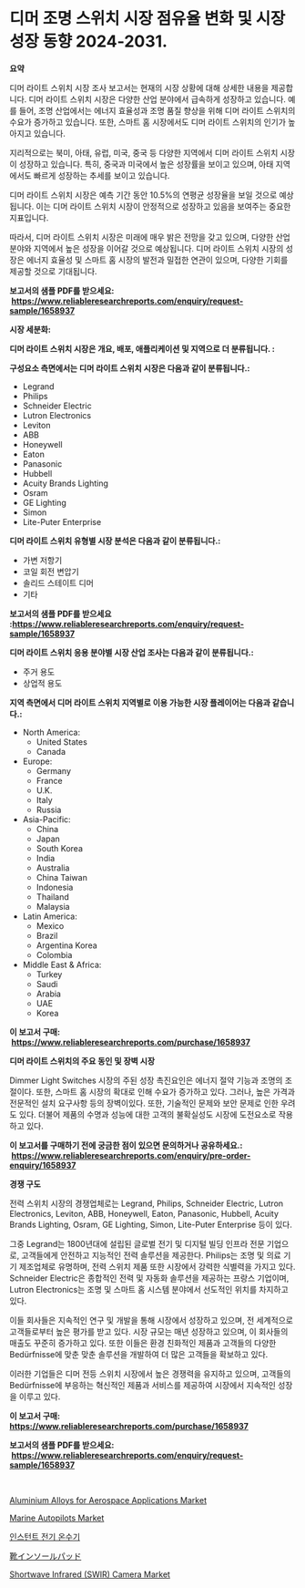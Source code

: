 <p><h1>디머 조명 스위치 시장 점유율 변화 및 시장 성장 동향 2024-2031.</h1></p><p><strong>요약</strong></p>
<p><p>디머 라이트 스위치 시장 조사 보고서는 현재의 시장 상황에 대해 상세한 내용을 제공합니다. 디머 라이트 스위치 시장은 다양한 산업 분야에서 급속하게 성장하고 있습니다. 예를 들어, 조명 산업에서는 에너지 효율성과 조명 품질 향상을 위해 디머 라이트 스위치의 수요가 증가하고 있습니다. 또한, 스마트 홈 시장에서도 디머 라이트 스위치의 인기가 높아지고 있습니다.</p><p>지리적으로는 북미, 아태, 유럽, 미국, 중국 등 다양한 지역에서 디머 라이트 스위치 시장이 성장하고 있습니다. 특히, 중국과 미국에서 높은 성장률을 보이고 있으며, 아태 지역에서도 빠르게 성장하는 추세를 보이고 있습니다.</p><p>디머 라이트 스위치 시장은 예측 기간 동안 10.5%의 연평균 성장율을 보일 것으로 예상됩니다. 이는 디머 라이트 스위치 시장이 안정적으로 성장하고 있음을 보여주는 중요한 지표입니다.</p><p>따라서, 디머 라이트 스위치 시장은 미래에 매우 밝은 전망을 갖고 있으며, 다양한 산업 분야와 지역에서 높은 성장을 이어갈 것으로 예상됩니다. 디머 라이트 스위치 시장의 성장은 에너지 효율성 및 스마트 홈 시장의 발전과 밀접한 연관이 있으며, 다양한 기회를 제공할 것으로 기대됩니다.</p></p>
<p><strong>보고서의 샘플 PDF를 받으세요: &nbsp;<a href="https://www.reliableresearchreports.com/enquiry/request-sample/1658937">https://www.reliableresearchreports.com/enquiry/request-sample/1658937</a></strong></p>
<p><strong>시장 세분화:</strong></p>
<p><strong> 디머 라이트 스위치 시장은 개요, 배포, 애플리케이션 및 지역으로 더 분류됩니다. :</strong></p>
<p><strong>구성요소 측면에서는 디머 라이트 스위치 시장은 다음과 같이 분류됩니다.:</strong></p>
<p><ul><li>Legrand</li><li>Philips</li><li>Schneider Electric</li><li>Lutron Electronics</li><li>Leviton</li><li>ABB</li><li>Honeywell</li><li>Eaton</li><li>Panasonic</li><li>Hubbell</li><li>Acuity Brands Lighting</li><li>Osram</li><li>GE Lighting</li><li>Simon</li><li>Lite-Puter Enterprise</li></ul></p>
<p><strong> 디머 라이트 스위치 유형별 시장 분석은 다음과 같이 분류됩니다.:</strong></p>
<p><ul><li>가변 저항기</li><li>코일 회전 변압기</li><li>솔리드 스테이트 디머</li><li>기타</li></ul></p>
<p><strong>보고서의 샘플 PDF를 받으세요 :<a href="https://www.reliableresearchreports.com/enquiry/request-sample/1658937">https://www.reliableresearchreports.com/enquiry/request-sample/1658937</a></strong></p>
<p><strong> 디머 라이트 스위치 응용 분야별 시장 산업 조사는 다음과 같이 분류됩니다.:</strong></p>
<p><ul><li>주거 용도</li><li>상업적 용도</li></ul></p>
<p><strong>지역 측면에서 디머 라이트 스위치 지역별로 이용 가능한 시장 플레이어는 다음과 같습니다.:</strong></p>
<p><ul>
    <li>
        North America:
        <ul>
            <li>United States</li>
            <li>Canada</li>
        </ul>
    </li>
    <li>
        Europe:
        <ul>
            <li>Germany</li>
            <li>France</li>
            <li>U.K.</li>
            <li>Italy</li>
            <li>Russia</li>
        </ul>
    </li>
    <li>
        Asia-Pacific:
        <ul>
            <li>China</li>
            <li>Japan</li>
            <li>South Korea</li>
            <li>India</li>
            <li>Australia</li>
            <li>China Taiwan</li>
            <li>Indonesia</li>
            <li>Thailand</li>
            <li>Malaysia</li>
        </ul>
    </li>
    <li>
        Latin America:
        <ul>
            <li>Mexico</li>
            <li>Brazil</li>
            <li>Argentina Korea</li>
            <li>Colombia</li>
        </ul>
    </li>
    <li>
        Middle East & Africa:
        <ul>
            <li>Turkey</li>
            <li>Saudi</li>
            <li>Arabia</li>
            <li>UAE</li>
            <li>Korea</li>
        </ul>
    </li>
    </ul></p>
<p><strong>이 보고서 구매: &nbsp;<a href="https://www.reliableresearchreports.com/purchase/1658937">https://www.reliableresearchreports.com/purchase/1658937</a></strong></p>
<p><strong>디머 라이트 스위치의 주요 동인 및 장벽 시장</strong></p>
<p><p>Dimmer Light Switches 시장의 주된 성장 촉진요인은 에너지 절약 기능과 조명의 조절이다. 또한, 스마트 홈 시장의 확대로 인해 수요가 증가하고 있다. 그러나, 높은 가격과 전문적인 설치 요구사항 등의 장벽이있다. 또한, 기술적인 문제와 보안 문제로 인한 우려도 있다. 더불어 제품의 수명과 성능에 대한 고객의 불확실성도 시장에 도전요소로 작용하고 있다.</p></p>
<p><strong>이 보고서를 구매하기 전에 궁금한 점이 있으면 문의하거나 공유하세요.: &nbsp;<a href="https://www.reliableresearchreports.com/enquiry/pre-order-enquiry/1658937">https://www.reliableresearchreports.com/enquiry/pre-order-enquiry/1658937</a></strong></p>
<p><strong>경쟁 구도</strong></p>
<p><p>전력 스위치 시장의 경쟁업체로는 Legrand, Philips, Schneider Electric, Lutron Electronics, Leviton, ABB, Honeywell, Eaton, Panasonic, Hubbell, Acuity Brands Lighting, Osram, GE Lighting, Simon, Lite-Puter Enterprise 등이 있다. </p><p>그중 Legrand는 1800년대에 설립된 글로벌 전기 및 디지털 빌딩 인프라 전문 기업으로, 고객들에게 안전하고 지능적인 전력 솔루션을 제공한다. Philips는 조명 및 의료 기기 제조업체로 유명하며, 전력 스위치 제품 또한 시장에서 강력한 식별력을 가지고 있다. Schneider Electric은 종합적인 전력 및 자동화 솔루션을 제공하는 프랑스 기업이며, Lutron Electronics는 조명 및 스마트 홈 시스템 분야에서 선도적인 위치를 차지하고 있다.</p><p>이들 회사들은 지속적인 연구 및 개발을 통해 시장에서 성장하고 있으며, 전 세계적으로 고객들로부터 높은 평가를 받고 있다. 시장 규모는 매년 성장하고 있으며, 이 회사들의 매출도 꾸준히 증가하고 있다. 또한 이들은 환경 친화적인 제품과 고객들의 다양한 Bedürfnisse에 맞춘 맞춘 솔루션을 개발하여 더 많은 고객들을 확보하고 있다.</p><p>이러한 기업들은 디머 전등 스위치 시장에서 높은 경쟁력을 유지하고 있으며, 고객들의 Bedürfnisse에 부응하는 혁신적인 제품과 서비스를 제공하여 시장에서 지속적인 성장을 이루고 있다.</p></p>
<p><strong>이 보고서 구매: &nbsp; <a href="https://www.reliableresearchreports.com/purchase/1658937">https://www.reliableresearchreports.com/purchase/1658937</a></strong></p>
<p><strong>보고서의 샘플 PDF를 받으세요: &nbsp;<a href="https://www.reliableresearchreports.com/enquiry/request-sample/1658937">https://www.reliableresearchreports.com/enquiry/request-sample/1658937</a></strong><strong></strong></p>
<p>&nbsp;</p>
<p><p><a href="https://issuu.com/reportprime-2/docs/aluminium-alloys-for-aerospace-applications-market">Aluminium Alloys for Aerospace Applications Market</a></p><p><a href="https://issuu.com/reportprime-2/docs/marine-autopilots-market-size-2030.pptx">Marine Autopilots Market</a></p><p><a href="https://github.com/vs019sa3m8x/Market-Research-Report-List-1/blob/main/155333012456.md">인스턴트 전기 온수기</a></p><p><a href="https://github.com/DonaldShaw1965/Market-Research-Report-List-1/blob/main/532082413595.md">靴インソールパッド</a></p><p><a href="https://github.com/nicoletavirag/Market-Research-Report-List-2/blob/main/shortwave-infrared-swir-camera-market.md">Shortwave Infrared (SWIR) Camera Market</a></p></p>